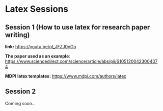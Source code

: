 # Latex Sessions

## Session 1 (How to use latex for research paper writing) 

**link:**                         https://youtu.be/pI_JFZJ0yGo

**The paper used as an example**: https://www.sciencedirect.com/science/article/abs/pii/S1051200423004074

**MDPI latex templates:**         https://www.mdpi.com/authors/latex



## Session 2

Coming soon... 
